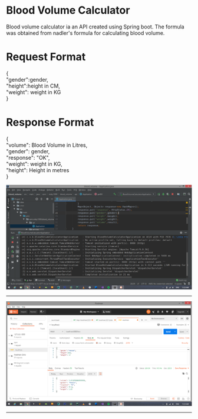 # Blood Volume Calculator
Blood volume calculator ia an API created using Spring boot. 
The formula was obtained from nadler's formula for calculating blood volume.

# Request Format

{ <br/>
  "gender":gender, <br/>
  "height":height in CM, <br/>
  "weight": weight in KG <br/>
}
<br/>
# Response Format

{ <br/>
  "volume": Blood Volume in Litres, <br/>
    "gender": gender, <br/>
    "response": "OK", <br/>
    "weight": weight in KG, <br/>
    "height": Height in metres <br/>
} <br/>

<img src="Images/Execution.png" />
<hr/>
<img src="Images/Result.png" />
<hr/>


